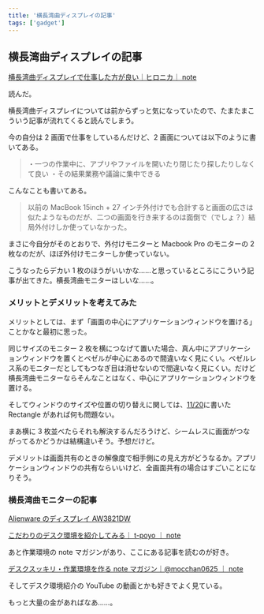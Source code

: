 ```yaml
---
title: '横長湾曲ディスプレイの記事'
tags: ['gadget']
---
```


## 横長湾曲ディスプレイの記事

[横長湾曲ディスプレイで仕事した方が良い｜ヒロニカ｜ note](https://note.com/hironica/n/n3349da028190)

読んだ。

横長湾曲ディスプレイについては前からずっと気になっていたので、たまたまこういう記事が流れてくると読んでしまう。

今の自分は 2 画面で仕事をしているんだけど、2 画面については以下のように書いてある。

> ・一つの作業中に、アプリやファイルを開いたり閉じたり探したりしなくて良い
> ・その結果業務や議論に集中できる

こんなことも書いてある。

> 以前の MacBook 15inch + 27 インチ外付けでも合計すると画面の広さは似たようなものだが、二つの画面を行き来するのは面倒で（でしょ？）結局外付けしか使っていなかった。

まさに今自分がそのとおりで、外付けモニターと Macbook Pro のモニターの 2 枚なのだが、ほぼ外付けモニターしか使っていない。

こうなったらデカい 1 枚のほうがいいかな……と思っているところにこういう記事が出てきた。横長湾曲モニターほしいな……。

### メリットとデメリットを考えてみた

メリットとしては、まず「画面の中心にアプリケーションウィンドウを置ける」ことかなと最初に思った。

同じサイズのモニター 2 枚を横につなげて置いた場合、真ん中にアプリケーションウィンドウを置くとベゼルが中心にあるので間違いなく見にくい。ベゼルレス系のモニターだとしてもつなぎ目は消せないので間違いなく見にくい。だけど横長湾曲モニターならそんなことはなく、中心にアプリケーションウィンドウを置ける。

そしてウィンドウのサイズや位置の切り替えに関しては、[11/20](/posts/2021-11-20/)に書いた Rectangle があれば何も問題ない。

まあ横に 3 枚並べたらそれも解決するんだろうけど、シームレスに画面がつながってるかどうかは結構違いそう。予想だけど。

デメリットは画面共有のときの解像度で相手側にの見え方がどうなるか。アプリケーションウィンドウの共有ならいいけど、全画面共有の場合はすごいことになりそう。

### 横長湾曲モニターの記事

[Alienware のディスプレイ AW3821DW](https://r7kamura.com/articles/2021-02-14-alienware-minitor)

[こだわりのデスク環境を紹介してみる｜ t\-poyo ｜ note](https://note.com/t_poyo/n/n124725c730f1?magazine_key=mc81443c06ade)

あと作業環境の note マガジンがあり、ここにある記事を読むのが好き。

[デスクスッキリ・作業環境を作る note マガジン｜@mocchan0625 ｜ note](https://note.com/mocchan/m/mc81443c06ade)

そしてデスク環境紹介の YouTube の動画とかも好きでよく見ている。

もっと大量の金があればなあ……。
